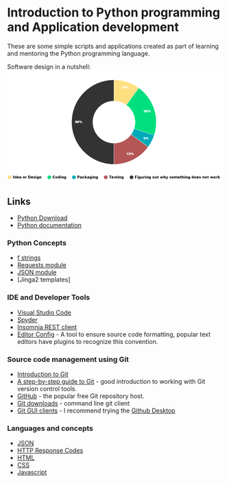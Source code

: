 # Introduction to Python programming and Application development

These are some simple scripts and applications created as part of learning and mentoring the Python programming language.

Software design in a nutshell:
![chart1](./doc/developer_time_breakdown.png)

## Links

* [Python Download](https://www.python.org/downloads/)
* [Python documentation](https://docs.python.org/3.10/tutorial/index.html)

### Python Concepts

* [f strings](https://realpython.com/python-f-strings/)
* [Requests module](https://docs.python-requests.org/en/latest/)
* [JSON module](https://docs.python-requests.org/en/latest/)
* [Jinga2 templates]

### IDE and Developer Tools

* [Visual Studio Code](https://code.visualstudio.com/)
* [Spyder](https://www.spyder-ide.org/)
* [Insomnia REST client](https://insomnia.rest/download)
* [Editor Config](https://editorconfig.org/) - A tool to ensure source code formatting, popular text editors have plugins to recognize this convention.

### Source code management using Git

* [Introduction to Git](https://www.w3schools.com/git/)
* [A step-by-step guide to Git](https://opensource.com/article/18/1/step-step-guide-git) - good introduction to working with Git version control tools. 
* [GitHub](https://github.com/) - the popular free Git repository host.
* [Git downloads](https://git-scm.com/downloads) - command line git client
* [Git GUI clients](https://git-scm.com/downloads/guis) - I recommend trying the [Github Desktop](https://desktop.github.com/)

### Languages and concepts

* [JSON](https://www.json.org/json-en.html)
* [HTTP Response Codes](https://developer.mozilla.org/en-US/docs/Web/HTTP/Status#successful_responses)
* [HTML](https://www.w3schools.com/html/)
* [CSS](https://www.w3schools.com/css/)
* [Javascript](https://www.w3schools.com/js/)
